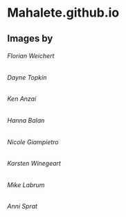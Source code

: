 # Mahalete.github.io

## Images by

###### Florian Weichert

###### Dayne Topkin

###### Ken Anzai

###### Hanna Balan

###### Nicole Giampietro

###### Karsten Winegeart

###### Mike Labrum

###### Anni Sprat
